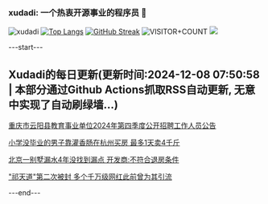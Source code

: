 ### xudadi: 一个热衷开源事业的程序员 👋

![xudadi](https://github-readme-stats-git-masterorgs-github-readme-stats-team.vercel.app/api?username=xudadi)
[![Top Langs](https://github-readme-stats.vercel.app/api/top-langs/?username=xudadi)](https://github.com/anuraghazra/github-readme-stats)
[![GitHub Streak](https://streak-stats.demolab.com?user=xudadi&locale=zh_Hans)](https://git.io/streak-stats)
![VISITOR+COUNT](https://komarev.com/ghpvc/?username=xudadi&label=VISITOR+COUNT)
![](https://raw.githubusercontent.com/xudadi/xudadi/main/assets/github-contribution-grid-snake.svg)


---start---

## Xudadi的每日更新(更新时间:2024-12-08 07:50:58 | 本部分通过Github Actions抓取RSS自动更新, 无意中实现了自动刷绿墙...)

[重庆市云阳县教育事业单位2024年第四季度公开招聘工作人员公告](https://www.gongkaoleida.com/article/2221666)

[小学没毕业的男子靠灌香肠在杭州买房 最多1天卖4千斤](https://m.163.com/news/article/JIQMIGEO0514R9OJ.html)

[北京一别墅漏水4年没找到漏点 开发商:不符合退房条件](https://m.163.com/news/article/JINJOV8A0514D3J0.html)

["祁天道"第二次被封 多个千万级网红此前曾为其引流](https://m.163.com/news/article/JIQUS028053469M5.html)

---end---
